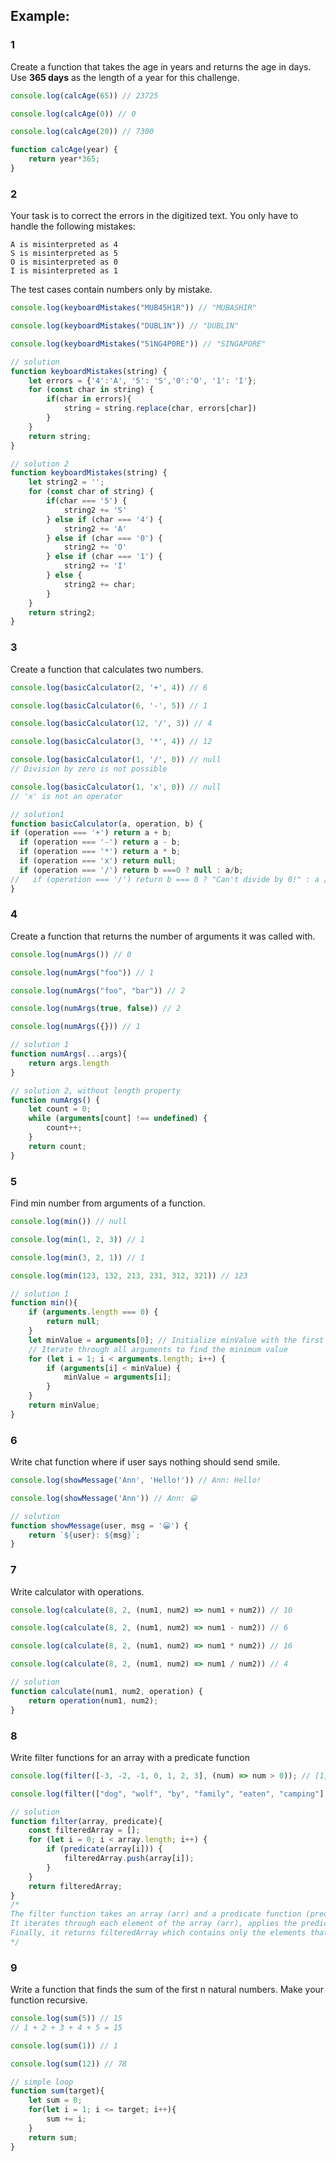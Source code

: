 
## Example:

### 1

Create a function that takes the age in years and returns the age in days. Use __365 days__ as the length of a year for
this challenge.

```js
console.log(calcAge(65)) // 23725

console.log(calcAge(0)) // 0

console.log(calcAge(20)) // 7300

function calcAge(year) {
    return year*365;
}
```

### 2

Your task is to correct the errors in the digitized text. You only have to handle the following mistakes:

    A is misinterpreted as 4
    S is misinterpreted as 5
    O is misinterpreted as 0
    I is misinterpreted as 1

The test cases contain numbers only by mistake.

```js
console.log(keyboardMistakes("MUB45H1R")) // "MUBASHIR"

console.log(keyboardMistakes("DUBL1N")) // "DUBLIN"

console.log(keyboardMistakes("51NG4P0RE")) // "SINGAPORE"

// solution
function keyboardMistakes(string) {
    let errors = {'4':'A', '5': 'S','0':'O', '1': 'I'};
    for (const char in string) {
        if(char in errors){
            string = string.replace(char, errors[char])
        }
    }
    return string;
}

// solution 2 
function keyboardMistakes(string) {
    let string2 = '';
    for (const char of string) {
        if(char === '5') {
            string2 += 'S'
        } else if (char === '4') {
            string2 += 'A'
        } else if (char === '0') {
            string2 += 'O'
        } else if (char === '1') {
            string2 += 'I'
        } else {
            string2 += char;
        }
    }
    return string2;
}
```

### 3

Create a function that calculates two numbers.

```js
console.log(basicCalculator(2, '+', 4)) // 6

console.log(basicCalculator(6, '-', 5)) // 1

console.log(basicCalculator(12, '/', 3)) // 4

console.log(basicCalculator(3, '*', 4)) // 12

console.log(basicCalculator(1, '/', 0)) // null
// Division by zero is not possible

console.log(basicCalculator(1, 'x', 0)) // null
// 'x' is not an operator

// solution1
function basicCalculator(a, operation, b) {
if (operation === '+') return a + b;
  if (operation === '-') return a - b;
  if (operation === '*') return a * b;
  if (operation === 'x') return null;
  if (operation === '/') return b ===0 ? null : a/b;
//   if (operation === '/') return b === 0 ? "Can't divide by 0!" : a / b;
}


```

### 4

Create a function that returns the number of arguments it was called with.

```js
console.log(numArgs()) // 0

console.log(numArgs("foo")) // 1

console.log(numArgs("foo", "bar")) // 2

console.log(numArgs(true, false)) // 2

console.log(numArgs({})) // 1

// solution 1
function numArgs(...args){
    return args.length
}

// solution 2, without length property
function numArgs() {
    let count = 0;
    while (arguments[count] !== undefined) {
        count++;
    }
    return count;
}

```

### 5

Find min number from arguments of a function.

```js
console.log(min()) // null

console.log(min(1, 2, 3)) // 1

console.log(min(3, 2, 1)) // 1

console.log(min(123, 132, 213, 231, 312, 321)) // 123

// solution 1
function min(){
    if (arguments.length === 0) {
        return null;
    }
    let minValue = arguments[0]; // Initialize minValue with the first argument
    // Iterate through all arguments to find the minimum value
    for (let i = 1; i < arguments.length; i++) {
        if (arguments[i] < minValue) {
            minValue = arguments[i];
        }
    }
    return minValue;
}
```

### 6

Write chat function where if user says nothing should send smile.

```js
console.log(showMessage('Ann', 'Hello!')) // Ann: Hello!

console.log(showMessage('Ann')) // Ann: 😀

// solution 
function showMessage(user, msg = '😀') {
    return `${user}: ${msg}`;
}

```

### 7

Write calculator with operations.

```js
console.log(calculate(8, 2, (num1, num2) => num1 + num2)) // 10

console.log(calculate(8, 2, (num1, num2) => num1 - num2)) // 6

console.log(calculate(8, 2, (num1, num2) => num1 * num2)) // 16

console.log(calculate(8, 2, (num1, num2) => num1 / num2)) // 4

// solution
function calculate(num1, num2, operation) {
    return operation(num1, num2);
}
```

### 8

Write filter functions for an array with a predicate function

```js
console.log(filter([-3, -2, -1, 0, 1, 2, 3], (num) => num > 0)); // [1, 2, 3]

console.log(filter(["dog", "wolf", "by", "family", "eaten", "camping"], (str) => str.length <= 5)); // ["by", "dog", "wolf", "eaten"]

// solution
function filter(array, predicate){
    const filteredArray = [];
    for (let i = 0; i < array.length; i++) {
        if (predicate(array[i])) {
            filteredArray.push(array[i]);
        }
    }
    return filteredArray;
}
/* 
The filter function takes an array (arr) and a predicate function (predicate).
It iterates through each element of the array (arr), applies the predicate function to each element, and collects elements for which the predicate returns true into the filteredArray.
Finally, it returns filteredArray which contains only the elements that satisfy the predicate.
*/
```

### 9

Write a function that finds the sum of the first n natural numbers. Make your function recursive.

```js
console.log(sum(5)) // 15
// 1 + 2 + 3 + 4 + 5 = 15

console.log(sum(1)) // 1

console.log(sum(12)) // 78

// simple loop
function sum(target){
    let sum = 0;
    for(let i = 1; i <= target; i++){
        sum += i;
    }
    return sum;
}
```